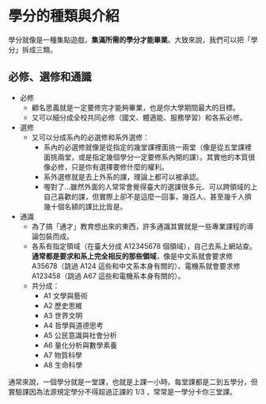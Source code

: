 # 學分的種類與介紹

學分就像是一種集點遊戲，**集滿所需的學分才能畢業**。大致來說，我們可以把「學分」拆成三類。

## 必修、選修和通識

- 必修
  - 顧名思義就是一定要修完才能夠畢業，也是你大學期間最大的目標。
  - 又可以細分成全校共同必修（國文、體適能、服務學習）和各系必修。
- 選修
  - 又可以分成系內的必選修和系外選修：
    - 系內的必選修就像是從指定的幾堂課裡面挑一兩堂（像是從五堂課裡面挑兩堂，或是指定幾個學分一定要修系內開的課）。其實他的本質很像必修，只是你有選擇要修什麼的權利。
    - 系外選修就是去上外系的課，理論上都可以被承認。
    - 喔對了...雖然外面的人常常會覺得臺大的選課很多元、可以跨領域的上自己喜歡的課，但實際上卻不是這麼一回事，幾百人、甚至幾千人擠幾十個名額的課比比皆是。
- 通識
  - 為了搞「通才」教育想出來的東西，許多通識其實就是一些專業課程的導論包裝而成。
  - 各系有指定領域（在臺大分成 A12345678 個領域），自己去系上網站查。**通常都是要求和系上完全相反的那些領域**，像是中文系就會要求修 A35678（跳過 A124 這些和中文系本身有關的）、電機系就會要求修 A123458（跳過 A67 這些和電機系本身有關的）。
  - 共分成：  
    - A1 文學與藝術
    - A2 歷史思維
    - A3 世界文明
    - A4 哲學與道德思考
    - A5 公民意識與社會分析
    - A6 量化分析與數學素養
    - A7 物質科學
    - A8 生命科學

通常來說，一個學分就是一堂課，也就是上課一小時。每堂課都是二到五學分，但實驗課因為法源規定學分不得超過正課的 1/3 ，常常是一學分卡你三堂課。

